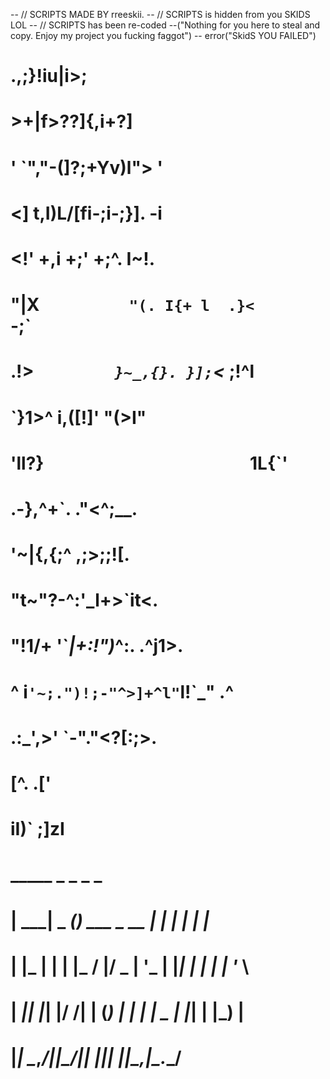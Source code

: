 -- // SCRIPTS MADE BY rreeskii.
-- // SCRIPTS is hidden from you SKIDS LOL
-- // SCRIPTS has been re-coded
--("Nothing for you here to steal and copy. Enjoy my project you fucking faggot")
-- error("SkidS YOU FAILED")

#                   .,;}!iu|i>;                    
#                  >+|f>??]{,i+?]                  
# '               `","-(]?;+Yv)l">                '
# <]              t,I)L/[fi-;i-;}].              -i
#  <!'            +,i    +;'   +;^.            I~!.
#   "|X`           "(. I{+ l  .}<            `-;`  
#    .!>_`         }~_,{}. }];`<_          ;!^l    
#      `}1>^           i,([!]'           "(>I"     
#        'll?}`                       `1L{`'       
#          .-},^+`.               ."<^;__.         
#             '~|{,{;^         ,;>;;![.            
#                 "t~"?-^:'_l+>`it<.               
#         "!1/+     '`_|+:!")_^:.    .^j1>.        
#          ^  i`'~;.")!;-"^>]+^l"`l!`_" .^         
#             .:_',>'           `-"."<?[:;>.       
#              [^.                 .['             
#               iI)`             ;]zI              
#   _____          _             _   _       _     
#  |  ___|   _ ___(_) ___  _ __ | | | |_   _| |__  
#  | |_ | | | |_  / |/ _ \| '_ \| |_| | | | | '_ \ 
#  |  _|| |_| |/ /| | (_) | | | |  _  | |_| | |_) |
#  |_|   \__,_/___|_|\___/|_| |_|_| |_|\__,_|_.__/ 
#                                                  
